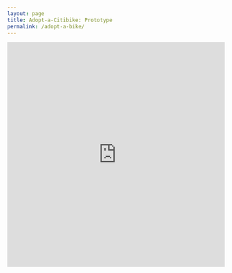 ```yaml
---
layout: page
title: Adopt-a-Citibike: Prototype
permalink: /adopt-a-bike/
---
```


<iframe width="100%" height="520" frameborder="0" src="https://clairegerson.cartodb.com/viz/2e7caef4-349b-11e5-90a0-0e9d821ea90d/embed_map" allowfullscreen webkitallowfullscreen mozallowfullscreen oallowfullscreen msallowfullscreen></iframe>